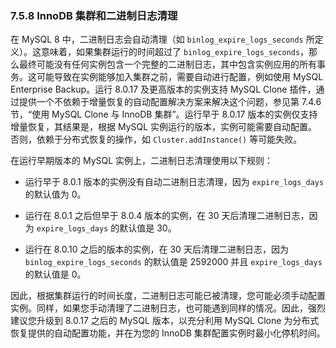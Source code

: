 ### 7.5.8 InnoDB 集群和二进制日志清理

在 MySQL 8 中，二进制日志会自动清理（如 `binlog_expire_logs_seconds` 所定义）。这意味着，如果集群运行的时间超过了 `binlog_expire_logs_seconds`，那么最终可能没有任何实例包含一个完整的二进制日志，其中包含实例应用的所有事务。这可能导致在实例能够加入集群之前，需要自动进行配置，例如使用 MySQL Enterprise Backup。运行 8.0.17 及更高版本的实例支持 MySQL Clone 插件，通过提供一个不依赖于增量恢复的自动配置解决方案来解决这个问题，参见第 7.4.6 节，“使用 MySQL Clone 与 InnoDB 集群”。运行早于 8.0.17 版本的实例仅支持增量恢复，其结果是，根据 MySQL 实例运行的版本，实例可能需要自动配置。否则，依赖于分布式恢复的操作，如 `Cluster.addInstance()` 等可能失败。

在运行早期版本的 MySQL 实例上，二进制日志清理使用以下规则：

- 运行早于 8.0.1 版本的实例没有自动二进制日志清理，因为 `expire_logs_days` 的默认值为 0。

- 运行在 8.0.1 之后但早于 8.0.4 版本的实例，在 30 天后清理二进制日志，因为 `expire_logs_days` 的默认值是 30。

- 运行在 8.0.10 之后的版本的实例，在 30 天后清理二进制日志，因为 `binlog_expire_logs_seconds` 的默认值是 2592000 并且 `expire_logs_days` 的默认值是 0。

因此，根据集群运行的时间长度，二进制日志可能已被清理，您可能必须手动配置实例。同样，如果您手动清理了二进制日志，也可能遇到同样的情况。因此，强烈建议您升级到 8.0.17 之后的 MySQL 版本，以充分利用 MySQL Clone 为分布式恢复提供的自动配置功能，并在为您的 InnoDB 集群配置实例时最小化停机时间。